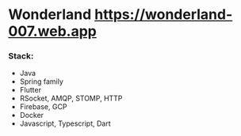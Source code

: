 # Wonderland https://wonderland-007.web.app

### Stack:
 * Java
 * Spring family
 * Flutter
 * RSocket, AMQP, STOMP, HTTP
 * Firebase, GCP
 * Docker
 * Javascript, Typescript, Dart

